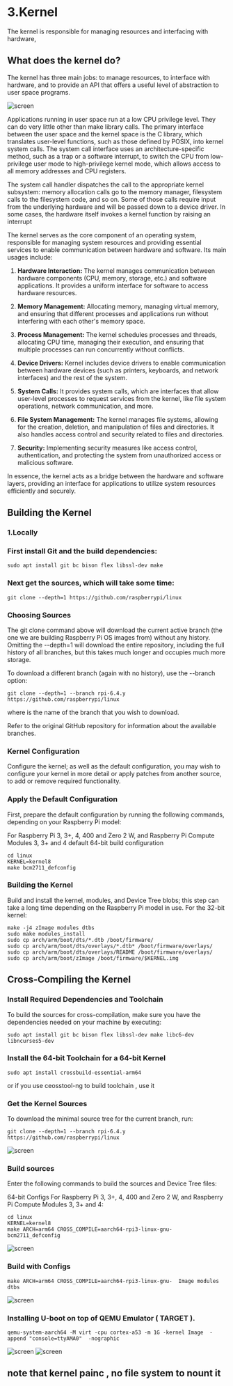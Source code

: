 # 3.Kernel


The kernel is responsible for managing resources and interfacing with hardware, 
 
## What does the kernel do?
The kernel has three main jobs: to manage resources, to interface with hardware, and
to provide an API that offers a useful level of abstraction to user space programs.

![screen](./images/1.1.png)

Applications running in user space run at a low CPU privilege level. They can do very
little other than make library calls. The primary interface between the user space and the
kernel space is the C library, which translates user-level functions, such as those defined
by POSIX, into kernel system calls. The system call interface uses an architecture-specific
method, such as a trap or a software interrupt, to switch the CPU from low-privilege user
mode to high-privilege kernel mode, which allows access to all memory addresses and
CPU registers.

The system call handler dispatches the call to the appropriate kernel subsystem: memory
allocation calls go to the memory manager, filesystem calls to the filesystem code, and so
on. Some of those calls require input from the underlying hardware and will be passed
down to a device driver. In some cases, the hardware itself invokes a kernel function by
raising an interrupt


The kernel serves as the core component of an operating system, responsible for managing system resources and providing essential services to enable communication between hardware and software. Its main usages include:

1. **Hardware Interaction:** The kernel manages communication between hardware components (CPU, memory, storage, etc.) and software applications. It provides a uniform interface for software to access hardware resources.

2. **Memory Management:** Allocating memory, managing virtual memory, and ensuring that different processes and applications run without interfering with each other's memory space.

3. **Process Management:** The kernel schedules processes and threads, allocating CPU time, managing their execution, and ensuring that multiple processes can run concurrently without conflicts.

4. **Device Drivers:** Kernel includes device drivers to enable communication between hardware devices (such as printers, keyboards, and network interfaces) and the rest of the system.

5. **System Calls:** It provides system calls, which are interfaces that allow user-level processes to request services from the kernel, like file system operations, network communication, and more.

6. **File System Management:** The kernel manages file systems, allowing for the creation, deletion, and manipulation of files and directories. It also handles access control and security related to files and directories.

7. **Security:** Implementing security measures like access control, authentication, and protecting the system from unauthorized access or malicious software.

In essence, the kernel acts as a bridge between the hardware and software layers, providing an interface for applications to utilize system resources efficiently and securely.

## Building the Kernel 
### 1.Locally

### First install Git and the build dependencies:

```shell
sudo apt install git bc bison flex libssl-dev make
```

### Next get the sources, which will take some time:

```shell
git clone --depth=1 https://github.com/raspberrypi/linux
```
### Choosing Sources
The git clone command above will download the current active branch (the one we are building Raspberry Pi OS images from) without any history. Omitting the --depth=1 will download the entire repository, including the full history of all branches, but this takes much longer and occupies much more storage.

To download a different branch (again with no history), use the --branch option:

```shell
git clone --depth=1 --branch rpi-6.4.y https://github.com/raspberrypi/linux
```
where <branch> is the name of the branch that you wish to download.

Refer to the original GitHub repository for information about the available branches.

### Kernel Configuration
Configure the kernel; as well as the default configuration, you may wish to configure your kernel in more detail or apply patches from another source, to add or remove required functionality.

### Apply the Default Configuration
First, prepare the default configuration by running the following commands, depending on your Raspberry Pi model:

For Raspberry Pi 3, 3+, 4, 400 and Zero 2 W, and Raspberry Pi Compute Modules 3, 3+ and 4 default 64-bit build configuration
```shell
cd linux
KERNEL=kernel8
make bcm2711_defconfig
```
### Building the Kernel
Build and install the kernel, modules, and Device Tree blobs; this step can take a long time depending on the Raspberry Pi model in use. For the 32-bit kernel:

```shell
make -j4 zImage modules dtbs
sudo make modules_install
sudo cp arch/arm/boot/dts/*.dtb /boot/firmware/
sudo cp arch/arm/boot/dts/overlays/*.dtb* /boot/firmware/overlays/
sudo cp arch/arm/boot/dts/overlays/README /boot/firmware/overlays/
sudo cp arch/arm/boot/zImage /boot/firmware/$KERNEL.img
```



## Cross-Compiling the Kernel

### Install Required Dependencies and Toolchain
To build the sources for cross-compilation, make sure you have the dependencies needed on your machine by executing:
```shell
sudo apt install git bc bison flex libssl-dev make libc6-dev libncurses5-dev
```
### Install the 64-bit Toolchain for a 64-bit Kernel
```shell
sudo apt install crossbuild-essential-arm64
```
or if you use ceosstool-ng to build toolchain , use it 
### Get the Kernel Sources
To download the minimal source tree for the current branch, run:

```shell
git clone --depth=1 --branch rpi-6.4.y https://github.com/raspberrypi/linux
```
![screen](./images/2.png)

### Build sources
Enter the following commands to build the sources and Device Tree files:

64-bit Configs
For Raspberry Pi 3, 3+, 4, 400 and Zero 2 W, and Raspberry Pi Compute Modules 3, 3+ and 4:
```shell
cd linux
KERNEL=kernel8
make ARCH=arm64 CROSS_COMPILE=aarch64-rpi3-linux-gnu- bcm2711_defconfig
```
![screen](./images/3.png)

### Build with Configs
```shell
make ARCH=arm64 CROSS_COMPILE=aarch64-rpi3-linux-gnu-  Image modules dtbs
```
![screen](./images/4.png)
 
### Installing U-boot on top of QEMU Emulator ( TARGET ).
```shell
qemu-system-aarch64 -M virt -cpu cortex-a53 -m 1G -kernel Image  -append "console=ttyAMA0"  -nographic
```
![screen](./images/5.1.png)
![screen](./images/5.2.png)
 
## note that kernel painc , no file system to nount it 



